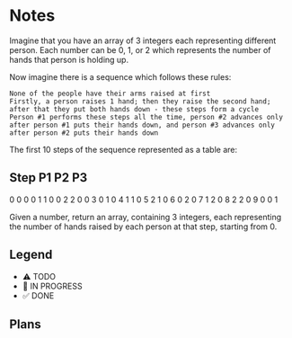 # Notes

Imagine that you have an array of 3 integers each representing different person. Each number can be 0, 1, or 2 which represents the number of hands that person is holding up.

Now imagine there is a sequence which follows these rules:

    None of the people have their arms raised at first
    Firstly, a person raises 1 hand; then they raise the second hand; after that they put both hands down - these steps form a cycle
    Person #1 performs these steps all the time, person #2 advances only after person #1 puts their hands down, and person #3 advances only after person #2 puts their hands down

The first 10 steps of the sequence represented as a table are:

Step   P1   P2   P3
--------------------
 0     0    0    0
 1     1    0    0
 2     2    0    0
 3     0    1    0
 4     1    1    0
 5     2    1    0
 6     0    2    0
 7     1    2    0
 8     2    2    0
 9     0    0    1

Given a number, return an array, containing 3 integers, each representing the number of hands raised by each person at that step, starting from 0.

## Legend
- ⚠ TODO
- 🚧 IN PROGRESS
- ✅ DONE

## Plans
